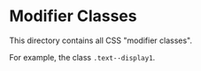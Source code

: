 Modifier Classes
=================

This directory contains all CSS "modifier classes".

For example, the class `.text--display1`.
